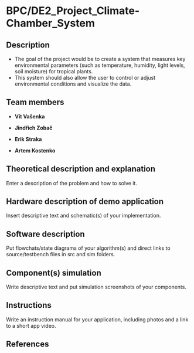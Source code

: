 # BPC/DE2_Project_Climate-Chamber_System

## Description
 - The goal of the project would be to create a system that measures key environmental parameters (such as temperature, humidity, light levels, soil moisture) for tropical plants.
 - This system should also allow the user to control or adjust environmental conditions and visualize the data.

## Team members

- **Vít Vašenka**


- **Jindřich Zobač**


- **Erik Straka**


- **Artem Kostenko**


## Theoretical description and explanation

Enter a description of the problem and how to solve it.

## Hardware description of demo application

Insert descriptive text and schematic(s) of your implementation.

## Software description

Put flowchats/state diagrams of your algorithm(s) and direct links to source/testbench files in src and sim folders.

## Component(s) simulation

Write descriptive text and put simulation screenshots of your components.

## Instructions

Write an instruction manual for your application, including photos and a link to a short app video.

## References

